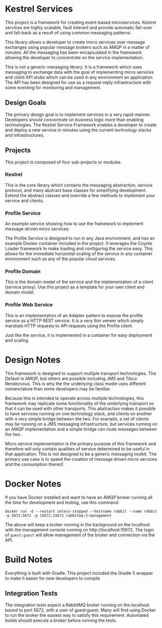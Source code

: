 # Kestrel Services
This project is a framework for creating event-based microservices. Kestrel services are highly scalable, fault tolerant and provide automatic fail-over and fall-back as a result of using common messaging patterns.

This library allows a developer to create micro services over message exchanges using popular message brokers such as AMQP in a matter of minutes. All the messaging has been encapsulated in the framework allowing the developer to concentrate on the service implementation.

This is not a generic messaging library. It is a framework which uses messaging to exchange data with the goal of implementing micro services and client API stubs which can be used in any environment an application. The API has been designed for use as a request-reply infrastructure with some eventing for monitoring and management.

## Design Goals
The primary design goal is to implement services in a very rapid manner. Developers should concentrate on business logic more than enabling technologies. The Kestrel Service Framework enables a developer to create and deploy a new service in minutes using the current technology stacks and infrastructures.

## Projects
This project is composed of four sub-projects or modules.

### Kestrel
This is the core library which contains the messaging abstraction, service protocol, and many abstract base classes for simplifying development. Extend the abstract classes and override a few methods to implement your service and clients.

### Profile Service
An example service showing how to use the framework to implement message-driven micro services.

The Profile Service is designed to run in any Java environment, and has an example Docker container included in the project. It leverages the Coyote Loader framework to make loading and configuring the service easy. This allows for the immediate horizontal scaling of the service in any container environment such as any of the popular cloud services.

### Profile Domain
This is the domain model of the service and the implementation of a client (service proxy). Use this project as a template for your own client and domain model.

### Profile Web Service
This is an implementation of an Adapter pattern to expose the profile service as a HTTP REST service. It is a very thin veneer which simply marshals HTTP requests to API requests using the Profile client. 

Just like the service, it is implemented in a container for easy deployment and scaling. 

# Design Notes
This framework is designed to support multiple transport technologies. The Default is AMQP, but others are possible including JMS and Tibco Rendezvous. This is why the the underlying class model uses different nomenclature than some developers may be familiar.

Because this is intended to operate across multiple technologies, this framework may replicate some functionality of the underlying transport so that it can be used with other transports. This abstraction makes it possible to have services running on one technology stack, and clients on another with a very simple bridge between the two. For example, a set of clients may be running on a JMS messaging infrastructure, but services running on an AMQP implementation and a simple bridge can route messages between the two.

Micro service implementation is the primary purpose of this framework and therefore will only contain qualities of service determined to be useful in that application. This is not designed to be a generic messaging toolkit. The primary use case is to speed the creation of message driven micro services and the consumption thereof.
# Docker Notes

If you have Docker installed and want to have an AMQP broker running all the time for development and testing, use this command:
```
docker run -d --restart unless-stopped --hostname rabbit --name rabbit -p 5672:5672 -p 15672:15672 rabbitmq:3-management
```
The above will keep a broker running in the background on the localhost with the management console running on http://localhost:15672. The login of `guest:guest` will allow management of the broker and connection via the API.

# Build Notes
Everything is built with Gradle. This project included the Gradle 5 wrapper to make it easier for new developers to compile

## Integration Tests
The integration tests expect a RabbitMQ broker running on the localhost bound to port 5672, with a user of guest:guest. Many will find using Docker to run the broker the easiest way to satisfy this requirement. Automated builds should execute a broker before running the tests.